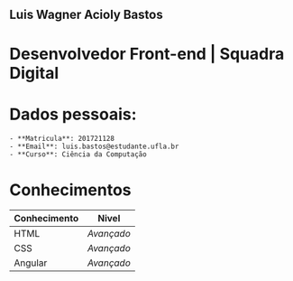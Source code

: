 ##  Luis Wagner Acioly Bastos

# Desenvolvedor Front-end | Squadra Digital

# Dados pessoais:

    - **Matricula**: 201721128
    - **Email**: luis.bastos@estudante.ufla.br
    - **Curso**: Ciência da Computação

# Conhecimentos

| Conhecimento | Nivel      |
|--------------|------------|
| HTML         | *Avançado* |
| CSS          | *Avançado* |
| Angular      | *Avançado* |


